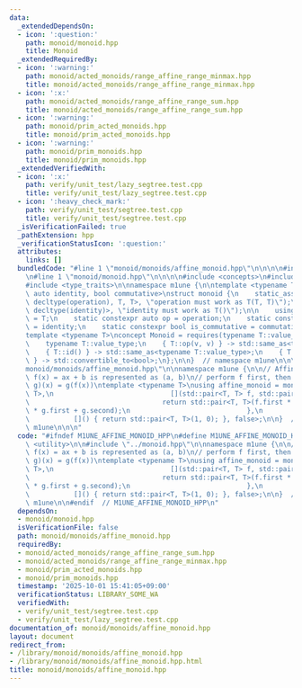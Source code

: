 ```yaml
---
data:
  _extendedDependsOn:
  - icon: ':question:'
    path: monoid/monoid.hpp
    title: Monoid
  _extendedRequiredBy:
  - icon: ':warning:'
    path: monoid/acted_monoids/range_affine_range_minmax.hpp
    title: monoid/acted_monoids/range_affine_range_minmax.hpp
  - icon: ':x:'
    path: monoid/acted_monoids/range_affine_range_sum.hpp
    title: monoid/acted_monoids/range_affine_range_sum.hpp
  - icon: ':warning:'
    path: monoid/prim_acted_monoids.hpp
    title: monoid/prim_acted_monoids.hpp
  - icon: ':warning:'
    path: monoid/prim_monoids.hpp
    title: monoid/prim_monoids.hpp
  _extendedVerifiedWith:
  - icon: ':x:'
    path: verify/unit_test/lazy_segtree.test.cpp
    title: verify/unit_test/lazy_segtree.test.cpp
  - icon: ':heavy_check_mark:'
    path: verify/unit_test/segtree.test.cpp
    title: verify/unit_test/segtree.test.cpp
  _isVerificationFailed: true
  _pathExtension: hpp
  _verificationStatusIcon: ':question:'
  attributes:
    links: []
  bundledCode: "#line 1 \"monoid/monoids/affine_monoid.hpp\"\n\n\n\n#include <utility>\n\
    \n#line 1 \"monoid/monoid.hpp\"\n\n\n\n#include <concepts>\n#include <functional>\n\
    #include <type_traits>\n\nnamespace m1une {\n\ntemplate <typename T, auto operation,\
    \ auto identity, bool commutative>\nstruct monoid {\n    static_assert(std::is_invocable_r_v<T,\
    \ decltype(operation), T, T>, \"operation must work as T(T, T)\");\n    static_assert(std::is_invocable_r_v<T,\
    \ decltype(identity)>, \"identity must work as T()\");\n\n    using value_type\
    \ = T;\n    static constexpr auto op = operation;\n    static constexpr auto id\
    \ = identity;\n    static constexpr bool is_commutative = commutative;\n};\n\n\
    template <typename T>\nconcept Monoid = requires(typename T::value_type v) {\n\
    \    typename T::value_type;\n    { T::op(v, v) } -> std::same_as<typename T::value_type>;\n\
    \    { T::id() } -> std::same_as<typename T::value_type>;\n    { T::is_commutative\
    \ } -> std::convertible_to<bool>;\n};\n\n}  // namespace m1une\n\n\n#line 7 \"\
    monoid/monoids/affine_monoid.hpp\"\n\nnamespace m1une {\n\n// Affine transformation\
    \ f(x) = ax + b is represented as (a, b)\n// perform f first, then g\n// op(f,\
    \ g)(x) = g(f(x))\ntemplate <typename T>\nusing affine_monoid = monoid<std::pair<T,\
    \ T>,\n                             [](std::pair<T, T> f, std::pair<T, T> g) {\n\
    \                                 return std::pair<T, T>(f.first * g.first, f.second\
    \ * g.first + g.second);\n                             },\n                  \
    \           []() { return std::pair<T, T>(1, 0); }, false>;\n\n}  // namespace\
    \ m1une\n\n\n"
  code: "#ifndef M1UNE_AFFINE_MONOID_HPP\n#define M1UNE_AFFINE_MONOID_HPP 1\n\n#include\
    \ <utility>\n\n#include \"../monoid.hpp\"\n\nnamespace m1une {\n\n// Affine transformation\
    \ f(x) = ax + b is represented as (a, b)\n// perform f first, then g\n// op(f,\
    \ g)(x) = g(f(x))\ntemplate <typename T>\nusing affine_monoid = monoid<std::pair<T,\
    \ T>,\n                             [](std::pair<T, T> f, std::pair<T, T> g) {\n\
    \                                 return std::pair<T, T>(f.first * g.first, f.second\
    \ * g.first + g.second);\n                             },\n                  \
    \           []() { return std::pair<T, T>(1, 0); }, false>;\n\n}  // namespace\
    \ m1une\n\n#endif  // M1UNE_AFFINE_MONOID_HPP\n"
  dependsOn:
  - monoid/monoid.hpp
  isVerificationFile: false
  path: monoid/monoids/affine_monoid.hpp
  requiredBy:
  - monoid/acted_monoids/range_affine_range_sum.hpp
  - monoid/acted_monoids/range_affine_range_minmax.hpp
  - monoid/prim_acted_monoids.hpp
  - monoid/prim_monoids.hpp
  timestamp: '2025-10-01 15:41:05+09:00'
  verificationStatus: LIBRARY_SOME_WA
  verifiedWith:
  - verify/unit_test/segtree.test.cpp
  - verify/unit_test/lazy_segtree.test.cpp
documentation_of: monoid/monoids/affine_monoid.hpp
layout: document
redirect_from:
- /library/monoid/monoids/affine_monoid.hpp
- /library/monoid/monoids/affine_monoid.hpp.html
title: monoid/monoids/affine_monoid.hpp
---
```

